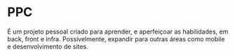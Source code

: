 # PPC

É um projeto pessoal criado para aprender, e aperfeiçoar as habilidades, em back, front e infra. Possívelmente, expandir para outras áreas como mobile e desenvolvimento de sites.
